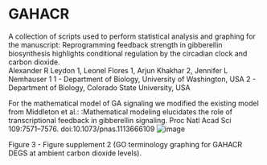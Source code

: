# GAHACR
A collection of scripts used to perform statistical analysis and graphing for the manuscript: Reprogramming feedback strength in gibberellin biosynthesis highlights conditional regulation by the circadian clock and carbon dioxide.  
Alexander R Leydon 1, Leonel Flores 1, Arjun Khakhar 2, Jennifer L Nemhauser 1
1 - Department of Biology, University of Washington, USA
2 - Department of Biology, Colorado State University, USA

For the mathematical model of GA signaling we modified the existing model from Middleton et al.: :Mathematical modeling elucidates the role of transcriptional feedback in gibberellin signaling. Proc Natl Acad Sci 109:7571–7576. doi:10.1073/pnas.1113666109 ![image](https://github.com/user-attachments/assets/ed0a1f3e-6379-40c7-a259-776bfd366a4a)


Figure 3 - Figure supplement 2 (GO terminology graphing for GAHACR DEGS at ambient carbon dioxide levels). 

